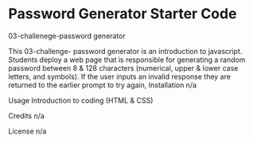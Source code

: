 # Password Generator Starter Code
03-challenege-password generator



This 03-challenge- password generator is an introduction to javascript. Students deploy a web page that is responsible for generating a random password between 8 & 128 characters (numerical, upper & lower case letters, and symbols). If the user inputs an invalid response they are returned to the earlier prompt to try again, 
Installation n/a

Usage Introduction to coding (HTML & CSS)

Credits n/a

License n/a